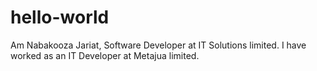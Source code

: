 # hello-world
Am Nabakooza Jariat, Software Developer at IT Solutions limited.
I have worked as an IT Developer at Metajua limited.